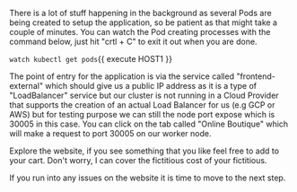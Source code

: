 There is a lot of stuff happening in the background as several Pods are being created to setup the application, so be patient as that might take a couple of minutes. You can watch the Pod creating processes with the command below, just hit "crtl + C" to exit it out when you are done.

`watch kubectl get pods`{{ execute HOST1 }}

The point of entry for the application is via the service called "frontend-external" which should give us a public IP address as it is a type of "LoadBalancer" service but our cluster is not running in a Cloud Provider that supports the creation of an actual Load Balancer for us (e.g GCP or AWS) but for testing purpose we can still the node port expose which is 30005 in this case. You can click on the tab called "Online Boutique" which will make a request to port 30005 on our worker node.

Explore the website, if you see something that you like feel free to add to your cart. Don't worry, I can cover the fictitious cost of your fictitious.

If you run into any issues on the website it is time to move to the next step.